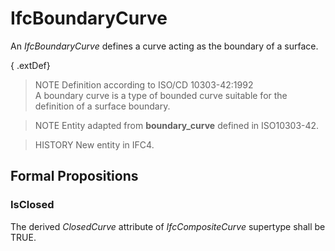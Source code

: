 # IfcBoundaryCurve

An _IfcBoundaryCurve_ defines a curve acting as the boundary of a surface.

{ .extDef}
> NOTE  Definition according to ISO/CD 10303-42:1992  
> A boundary curve is a type of bounded curve suitable for the definition of a surface boundary.

> NOTE  Entity adapted from **boundary_curve** defined in ISO10303-42.

> HISTORY  New entity in IFC4.

## Formal Propositions

### IsClosed
The derived _ClosedCurve_ attribute of _IfcCompositeCurve_ supertype shall be TRUE.

